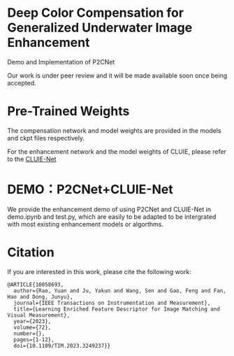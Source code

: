 # Deep Color Compensation for Generalized Underwater Image Enhancement
Demo and Implementation of P2CNet

Our work is under peer review and it will be made available soon once being accepted.

# Pre-Trained Weights
The compensation network and model weights are provided in the models and ckpt files respectively.

For the enhancement network and the model weights of CLUIE, please refer to the [CLUIE-Net](https://github.com/justwj/CLUIE-Net)

# DEMO：P2CNet+CLUIE-Net
We provide the enhancement demo of using P2CNet and CLUIE-Net in demo.ipynb and test.py, which are easily to be adapted to be intergrated with most existing enhancement models or algorthms.

# Citation

If you are interested in this work, please cite the following work:

```
@ARTICLE{10058693,
  author={Rao, Yuan and Ju, Yakun and Wang, Sen and Gao, Feng and Fan, Hao and Dong, Junyu},
  journal={IEEE Transactions on Instrumentation and Measurement}, 
  title={Learning Enriched Feature Descriptor for Image Matching and Visual Measurement}, 
  year={2023},
  volume={72},
  number={},
  pages={1-12},
  doi={10.1109/TIM.2023.3249237}}
```
